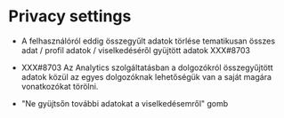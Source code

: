 
# Privacy settings

- A felhasználóról eddig összegyűlt adatok törlése tematikusan
  összes adat / profil adatok / viselkedéséről gyüjtött adatok XXX#8703

- XXX#8703
  Az Analytics szolgáltatásban a dolgozókról összegyűjtött adatok közül
  az egyes dolgozóknak lehetőségük van a saját magára vonatkozókat törölni.

- "Ne gyüjtsőn további adatokat a viselkedésemről" gomb
